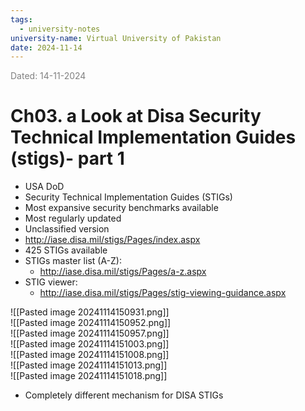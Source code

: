 ```yaml
---
tags:
  - university-notes
university-name: Virtual University of Pakistan
date: 2024-11-14
---
```


<span style="color: gray;">Dated: 14-11-2024</span>

# Ch03. a Look at Disa Security Technical Implementation Guides (stigs)- part 1

- USA DoD
- Security Technical Implementation Guides (STIGs)
- Most expansive security benchmarks available
- Most regularly updated
- Unclassified version
- http://iase.disa.mil/stigs/Pages/index.aspx
- 425 STIGs available
- STIGs master list (A-Z):
    - http://iase.disa.mil/stigs/Pages/a-z.aspx
- STIG viewer:
    - http://iase.disa.mil/stigs/Pages/stig-viewing-guidance.aspx

![[Pasted image 20241114150931.png]]  
![[Pasted image 20241114150952.png]]  
![[Pasted image 20241114150957.png]]  
![[Pasted image 20241114151003.png]]  
![[Pasted image 20241114151008.png]]  
![[Pasted image 20241114151013.png]]  
![[Pasted image 20241114151018.png]]

- Completely different mechanism for DISA STIGs